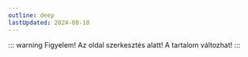 ```yaml
---
outline: deep
lastUpdated: 2024-08-10
---
```


::: warning Figyelem!
Az oldal szerkesztés alatt! A tartalom változhat!
:::
